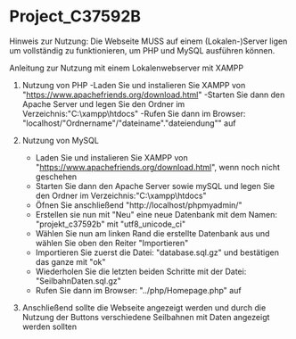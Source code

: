 # Project_C37592B

Hinweis zur Nutzung:
Die Webseite MUSS auf einem (Lokalen-)Server ligen um vollständig zu funktionieren, um PHP und MySQL ausführen können.

Anleitung zur Nutzung mit einem Lokalenwebserver mit XAMPP

1. Nutzung von PHP
    -Laden Sie und instalieren Sie XAMPP von "https://www.apachefriends.org/download.html"
    -Starten Sie dann den Apache Server und legen Sie den Ordner im Verzeichnis:"C:\xampp\htdocs"
    -Rufen Sie dann im Browser: "localhost/"Ordnername"/"dateiname"."dateiendung"" auf

2. Nutzung von MySQL
    - Laden Sie und instalieren Sie XAMPP von "https://www.apachefriends.org/download.html", wenn noch nicht geschehen
    - Starten Sie dann den Apache Server sowie mySQL und legen Sie den Ordner im Verzeichnis:"C:\xampp\htdocs"
    - Öfnen Sie anschließend "http://localhost/phpmyadmin/"
    - Erstellen sie nun mit "Neu" eine neue Datenbank mit dem Namen: "projekt_c37592b" mit "utf8_unicode_ci"
    - Wählen Sie nun am linken Rand die erstellte Datenbank aus und wählen Sie oben den Reiter "Importieren"
    - Importieren Sie zuerst die Datei: "database.sql.gz" und bestätigen das ganze mit "ok"
    - Wiederholen Sie die letzten beiden Schritte mit der Datei: "SeilbahnDaten.sql.gz"
    - Rufen Sie dann im Browser: "../php/Homepage.php" auf

3. Anschließend sollte die Webseite angezeigt werden und durch die Nutzung der Buttons verschiedene Seilbahnen mit Daten angezeigt werden sollten
